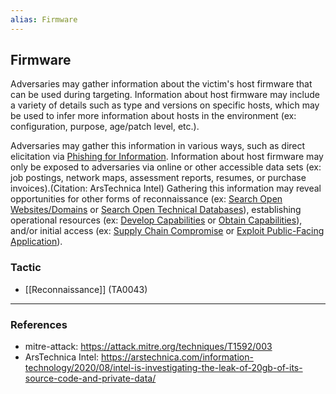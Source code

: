 ```yaml
---
alias: Firmware
---
```


## Firmware

Adversaries may gather information about the victim's host firmware that can be used during targeting. Information about host firmware may include a variety of details such as type and versions on specific hosts, which may be used to infer more information about hosts in the environment (ex: configuration, purpose, age/patch level, etc.).

Adversaries may gather this information in various ways, such as direct elicitation via [Phishing for Information](https://attack.mitre.org/techniques/T1598). Information about host firmware may only be exposed to adversaries via online or other accessible data sets (ex: job postings, network maps, assessment reports, resumes, or purchase invoices).(Citation: ArsTechnica Intel) Gathering this information may reveal opportunities for other forms of reconnaissance (ex: [Search Open Websites/Domains](https://attack.mitre.org/techniques/T1593) or [Search Open Technical Databases](https://attack.mitre.org/techniques/T1596)), establishing operational resources (ex: [Develop Capabilities](https://attack.mitre.org/techniques/T1587) or [Obtain Capabilities](https://attack.mitre.org/techniques/T1588)), and/or initial access (ex: [Supply Chain Compromise](https://attack.mitre.org/techniques/T1195) or [Exploit Public-Facing Application](https://attack.mitre.org/techniques/T1190)).


### Tactic

- [[Reconnaissance]] (TA0043)


---
### References

- mitre-attack: https://attack.mitre.org/techniques/T1592/003
- ArsTechnica Intel: https://arstechnica.com/information-technology/2020/08/intel-is-investigating-the-leak-of-20gb-of-its-source-code-and-private-data/
